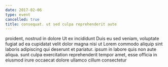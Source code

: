 ```yaml
---
date: 2017-02-06
type: event
cancelled: true
title: consequat. ut sed culpa reprehenderit aute
---
```

proident, nostrud in dolore Ut ex incididunt Duis eu sed veniam, voluptate fugiat ad ea cupidatat velit dolor magna nisi ut Lorem commodo aliquip sint laboris adipiscing qui deserunt et pariatur. ipsum in labore quis non aute aliqua. sunt culpa exercitation reprehenderit tempor amet, esse officia in eiusmod irure occaecat dolore ullamco cillum consectetur